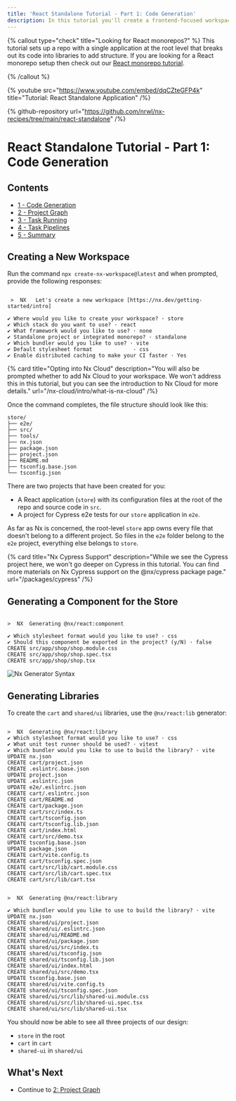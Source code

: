 ```yaml
---
title: 'React Standalone Tutorial - Part 1: Code Generation'
description: In this tutorial you'll create a frontend-focused workspace with Nx.
---
```


{% callout type="check" title="Looking for React monorepos?" %}
This tutorial sets up a repo with a single application at the root level that breaks out its code into libraries to add structure. If you are looking for a React monorepo setup then check out our [React monorepo tutorial](/react-tutorial/1-code-generation).

{% /callout %}

{% youtube
src="https://www.youtube.com/embed/dqCZteGFP4k"
title="Tutorial: React Standalone Application"
/%}

{% github-repository url="https://github.com/nrwl/nx-recipes/tree/main/react-standalone" /%}

# React Standalone Tutorial - Part 1: Code Generation

## Contents

- [1 - Code Generation](/react-standalone-tutorial/1-code-generation)
- [2 - Project Graph](/react-standalone-tutorial/2-project-graph)
- [3 - Task Running](/react-standalone-tutorial/3-task-running)
- [4 - Task Pipelines](/react-standalone-tutorial/4-task-pipelines)
- [5 - Summary](/react-standalone-tutorial/5-summary)

## Creating a New Workspace

Run the command `npx create-nx-workspace@latest` and when prompted, provide the following responses:

```{% command="npx create-nx-workspace@latest" path="~" %}

 >  NX   Let's create a new workspace [https://nx.dev/getting-started/intro]

✔ Where would you like to create your workspace? · store
✔ Which stack do you want to use? · react
✔ What framework would you like to use? · none
✔ Standalone project or integrated monorepo? · standalone
✔ Which bundler would you like to use? · vite
✔ Default stylesheet format             · css
✔ Enable distributed caching to make your CI faster · Yes
```

{% card title="Opting into Nx Cloud" description="You will also be prompted whether to add Nx Cloud to your workspace. We won't address this in this tutorial, but you can see the introduction to Nx Cloud for more details." url="/nx-cloud/intro/what-is-nx-cloud" /%}

Once the command completes, the file structure should look like this:

```treeview
store/
├── e2e/
├── src/
├── tools/
├── nx.json
├── package.json
├── project.json
├── README.md
├── tsconfig.base.json
└── tsconfig.json
```

There are two projects that have been created for you:

- A React application (`store`) with its configuration files at the root of the repo and source code in `src`.
- A project for Cypress e2e tests for our `store` application in `e2e`.

As far as Nx is concerned, the root-level `store` app owns every file that doesn't belong to a different project. So files in the `e2e` folder belong to the `e2e` project, everything else belongs to `store`.

{% card title="Nx Cypress Support" description="While we see the Cypress project here, we won't go deeper on Cypress in this tutorial. You can find more materials on Nx Cypress support on the @nx/cypress package page." url="/packages/cypress" /%}

## Generating a Component for the Store

```{% command="npx nx g @nx/react:component shop" path="~/store" %}

>  NX  Generating @nx/react:component

✔ Which stylesheet format would you like to use? · css
✔ Should this component be exported in the project? (y/N) · false
CREATE src/app/shop/shop.module.css
CREATE src/app/shop/shop.spec.tsx
CREATE src/app/shop/shop.tsx
```

![Nx Generator Syntax](/shared/react-standalone-tutorial/generator-syntax.svg)

## Generating Libraries

To create the `cart` and `shared/ui` libraries, use the `@nx/react:lib` generator:

```{% command="npx nx g @nx/react:library cart" path="~/store" %}

>  NX  Generating @nx/react:library
✔ Which stylesheet format would you like to use? · css
✔ What unit test runner should be used? · vitest
✔ Which bundler would you like to use to build the library? · vite
UPDATE nx.json
CREATE cart/project.json
CREATE .eslintrc.base.json
UPDATE project.json
UPDATE .eslintrc.json
UPDATE e2e/.eslintrc.json
CREATE cart/.eslintrc.json
CREATE cart/README.md
CREATE cart/package.json
CREATE cart/src/index.ts
CREATE cart/tsconfig.json
CREATE cart/tsconfig.lib.json
CREATE cart/index.html
CREATE cart/src/demo.tsx
UPDATE tsconfig.base.json
UPDATE package.json
CREATE cart/vite.config.ts
CREATE cart/tsconfig.spec.json
CREATE cart/src/lib/cart.module.css
CREATE cart/src/lib/cart.spec.tsx
CREATE cart/src/lib/cart.tsx
```

```{% command="npx nx g @nx/react:lib shared/ui" path="~/store" %}

>  NX  Generating @nx/react:library

✔ Which bundler would you like to use to build the library? · vite
UPDATE nx.json
CREATE shared/ui/project.json
CREATE shared/ui/.eslintrc.json
CREATE shared/ui/README.md
CREATE shared/ui/package.json
CREATE shared/ui/src/index.ts
CREATE shared/ui/tsconfig.json
CREATE shared/ui/tsconfig.lib.json
CREATE shared/ui/index.html
CREATE shared/ui/src/demo.tsx
UPDATE tsconfig.base.json
CREATE shared/ui/vite.config.ts
CREATE shared/ui/tsconfig.spec.json
CREATE shared/ui/src/lib/shared-ui.module.css
CREATE shared/ui/src/lib/shared-ui.spec.tsx
CREATE shared/ui/src/lib/shared-ui.tsx
```

You should now be able to see all three projects of our design:

- `store` in the root
- `cart` in `cart`
- `shared-ui` in `shared/ui`

## What's Next

- Continue to [2: Project Graph](/react-standalone-tutorial/2-project-graph)
